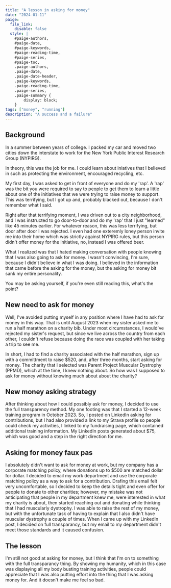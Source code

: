 ```yaml
---
title: "A lesson in asking for money"
date: "2024-01-11"
paige:
  file_link:
    disable: false
  style: |
    #paige-authors,
    #paige-date,
    #paige-keywords,
    #paige-reading-time,
    #paige-series,
    #paige-toc,
    .paige-authors,
    .paige-date,
    .paige-date-header,
    .paige-keywords,
    .paige-reading-time,
    .paige-series,
    .paige-summary {
        display: block;
    }
tags: ["money", "running"]
description: "A success and a failure"
---
```

## Background

<p>In a summer between years of college. I packed my car and moved two cities down the interstate to work for the New York Public Interest Research Group (NYPIRG).</p>

<p>In theory, this was the job for me. I could learn about iniatives that I believed in such as protecting the environment, encouraged recycling, etc.</p>

<p>My first day, I was asked to get in front of everyone and do my 'rap'. A 'rap' was the bit you were required to say to people to get them to learn a little about one of the initiatives that we were trying to raise money to support. This was terrifying, but I got up and, probably blacked out, because I don't remember what I said.</p> 

<p>Right after that terrifying moment, I was driven out to a city neighborhood, and I was instructed to go door-to-door and do my 'rap' that I just "learned" like 45 minutes earlier. For whatever reason, this was less terrifying, but door after door I was rejected. I even had one exteremly loney person invite me into their home which was strictly against NYPIRG rules, but this person didn't offer money for the initiative, no, instead I was offered beer.</p> 

<p>What I realized was that I hated making conversation with people knowing that I was also going to ask for money. I wasn't convincing, I'm sure, because I didn't believe in what I was doing. I believed in the information that came before the asking for the money, but the asking for money bit sank my entire personality.</p>

<p>You may be asking yourself, if you're even still reading this, what's the point?</p> 

## New need to ask for money

<p>Well, I've avoided putting myself in any position where I have had to ask for money in this way. That is until August 2023 when my sister asked me to run a half marathon on a charity bib. Under most circumstances, I would've rejected my sister's request, but since we live across the country from each other, I couldn't refuse because doing the race was coupled with her taking a trip to see me.</p>

<p>In short, I had to find a charity associated with the half marathon, sign up with a committment to raise $520, and, after three months, start asking for money. The charity that I selected was Parent Project Muscular Dystrophy (PPMD), which at the time, I knew nothing about. So how was I supposed to ask for money without knowing much about about the charity? </p>

## New money asking strategy

<p>After thinking about how I could possibly ask for money, I decided to use the full transparency method. My one footing was that I started a 12-week training program in October 2023. So, I posted on LinkedIn asking for contributions, but I had also provided a link to my Strava profile so people could check my activities, I linked to my fundraising page, which contained additional training information. My LinkedIn posts generated about $75, which was good and a step in the right direction for me.</p> 

## Asking for money faux pas

<p>I absolutely didn't want to ask for money at work, but my company has a corporate matching policy, where donations up to $500 are matched dollar for dollar. I decided to email my work department and use the corporate matching policy as a way to ask for a contribution. Drafing this email felt very uncomfortable, so I decided to keep the details tight and even offer for people to donate to other charities; however, my mistake was not anticipating that people in my department knew me, were interested in what my charity is about, then started reaching out and donating while thinking that I had muscularly dystrophy. I was able to raise the rest of my money, but with the unfortunate task of having to explain that I also didn't have muscular dystrophy a couple of times. When I came up with my LinkedIn post, I decided on full transparancy, but my email to my department didn't meet those standards and it caused confusion. </p>

## The lesson

<p>I'm still not good at asking for money, but I think that I'm on to something with the full transparancy thing. By showing my humanity, which in this case was displaying all my body busting training activities, people could appreciate that I was also putting effort into the thing that I was asking money for. And it doesn't make me feel so bad.</p>